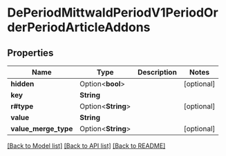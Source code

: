 # DePeriodMittwaldPeriodV1PeriodOrderPeriodArticleAddons

## Properties

Name | Type | Description | Notes
------------ | ------------- | ------------- | -------------
**hidden** | Option<**bool**> |  | [optional]
**key** | **String** |  | 
**r#type** | Option<**String**> |  | [optional]
**value** | **String** |  | 
**value_merge_type** | Option<**String**> |  | [optional]

[[Back to Model list]](../README.md#documentation-for-models) [[Back to API list]](../README.md#documentation-for-api-endpoints) [[Back to README]](../README.md)


